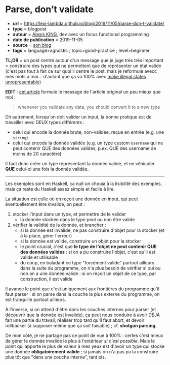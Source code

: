 # Parse, don’t validate

- **url** = https://lexi-lambda.github.io/blog/2019/11/05/parse-don-t-validate/
- **type** = blogpost
- **auteur** = [Alexis KING](https://lexi-lambda.github.io/about.html), dev avec un focus functional programming
- **date de publication** = 2019-11-05
- **source** = [son blog](https://lexi-lambda.github.io/)
- **tags** = language>agnostic ; topic>good-practice ; level>beginner

**TL;DR** = un post centré autour d'un message que je juge très très important = construire des types qui ne permettent que de représenter un état valide (c'est pas tout à fait ce sur quoi il centre le post, mais je reformule avecc mes mots à moi... d'autant que ça va 100% avec [make illegal states unrepresentable](https://fsharpforfunandprofit.com/posts/designing-with-types-making-illegal-states-unrepresentable/))

**EDIT** : [cet article](https://refactoringenglish.com/blog/software-essays-that-shaped-me/#-by-alexis-king-2019) formule le message de l'article original un peu mieux que moi :

> whenever you validate any data, you should convert it to a new type

Dit autrement, lorsqu'on doit valider un input, la bonne pratique est de travailler avec DEUX types différents :

- celui qui encode la donnée brute, non-validée, reçue en entrée (e.g. une `string`)
- celui qui encode la donnée validée (e.g. un type custom `Username` qui ne peut contenir QUE des données valides, p.ex. QUE des username de moins de 20 caractère)

Il faut donc créer un type représentant la donnée valide, et ne véhiculer **QUE** celui-ci une fois la donnée validée.

---

Les exemples sont en Haskell, ça nuit un chouïa à la lisibilité des exemples, mais ça reste du Haskell assez simple et facile à lire.

La situation est celle où on reçoit une donnée en input, qui peut éventuellement être invalide, on peut :

1. stocker l'input dans un type, et permettre de le valider
    - la donnée stockée dans le type peut ou non être valide
2. vérifier la validité de la donnée, et brancher :
    - si la donnée est invalide, ne pas construire d'objet pour la stocker (et à la place, gérer l'erreur)
    - si la donnée est valide, construire un objet pour la stocker
    - le point crucial, c'est que **le type de l'objet ne peut contenir QUE des données valides** : si on a pu construire l'objet, c'est qu'il est valide et utilisable
    - du coup, en baladant ce type "forcément valide" partout ailleurs dans la suite du programme, on n'a plus besoin de vérifier si oui ou non on a une donnée valide : si on reçoit un objet de ce type, par construction, il est valide

Il avance le point que c'est uniquement aux frontières du programme qu'il faut parser : si on parse dans la couche la plus externe du programme, on est tranquille partout ailleurs.

À l'inverse, si on attend d'être dans les couches internes pour parser (et découvrir que la donnée est invalide), ça peut nous conduire à avoir DÉJÀ fait une partie du travail, réaliser trop tard qu'il faut abort, et devoir rollbacker (à supposer même que ça soit faisable) ; cf. **shotgun parsing**.

De mon côté, je ne partage pas ce point de vue à 100% : certes c'est mieux de gérer la donnée invalide le plus à l'extérieur _si c'est possible_. Mais le point qui apporte le plus de valeur à mes yeux est d'avoir un type qui stocke une donnée **obligatoirement valide** ; si jamais on n'a pas pu la construire plus tôt que "dans une couche interne", tant pis.

